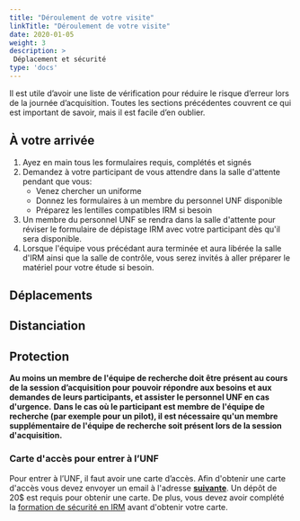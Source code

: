 ```yaml
---
title: "Déroulement de votre visite"
linkTitle: "Déroulement de votre visite"
date: 2020-01-05
weight: 3
description: >
 Déplacement et sécurité
type: 'docs'
---
```



Il est utile d’avoir une liste de vérification pour réduire le risque d’erreur lors de la journée d’acquisition. Toutes les sections précédentes couvrent ce qui est important de savoir, mais il est facile d’en oublier.

## À votre arrivée

1. Ayez en main tous les formulaires requis, complétés et signés
2. Demandez à votre participant de vous attendre dans la salle d'attente pendant que vous:
     * Venez chercher un uniforme
     * Donnez les formulaires à un membre du personnel UNF disponible
     * Préparez les lentilles compatibles IRM si besoin
3. Un membre du personnel UNF se rendra dans la salle d'attente pour réviser le formulaire de dépistage IRM avec votre participant dès qu'il sera disponible.
4. Lorsque l'équipe vous précédant aura terminée et aura libérée la salle d'IRM ainsi que la salle de contrôle, vous serez invités à aller préparer le matériel pour votre étude si besoin.

## Déplacements

## Distanciation

## Protection

**Au moins un membre de l'équipe de recherche doit être présent au cours de la session d’acquisition pour pouvoir répondre aux besoins et aux demandes de leurs participants, et assister le personnel UNF en cas d'urgence.**
**Dans le cas où le participant est membre de l'équipe de recherche (par exemple pour un pilot), il est nécessaire qu'un membre supplémentaire de l'équipe de recherche soit présent lors de la session d'acquisition.**

### Carte d'accès pour entrer à l’UNF

Pour entrer à l’UNF, il faut avoir une carte d’accès. Afin d'obtenir une carte d'accès vous devez envoyer un email à l'adresse [__suivante__](mailto:support.unf@criugm.qc.ca). Un dépôt de 20$ est requis pour obtenir une carte. De plus, vous devez avoir complété la [formation de sécurité en IRM](http://www.unf-montreal.ca/course/safety_training) avant d'obtenir votre carte.
